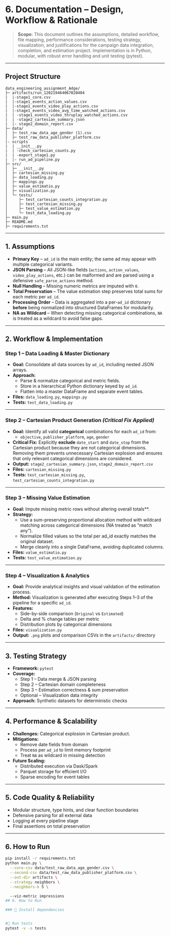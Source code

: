 # 6. Documentation – Design, Workflow & Rationale

> **Scope**: This document outlines the assumptions, detailed workflow, file mapping, performance considerations, testing strategy, visualization, and justifications for the campaign data integration, completion, and estimation project. Implementation is in Python, modular, with robust error handling and unit testing (pytest).

---

## Project Structure

```
data_engineering_assignment_Adge/
├─ artifacts/run_120219464067020404
|  |-stage1_core.csv
|  |-stage1_events_action_values.csv
|  |-stage1_events_video_play_actions.csv
|  |-stage1_events_video_avg_time_watched_actions.csv
|  | -stage1_events_video_thruplay_watched_actions.csv
|  | -stage2_cartesian_summary.json
|  |- stage2_domain_report.csv
├─ data/
│  ├─ test_raw_data_age_gender (1).csv
│  ├─ test_raw_data_publisher_platform.csv
|- scripts
|  | __init__.py
|  | -check_cartesian_counts.py
|  | -export_stage1.py
|  |- run_ad_pipeline.py
├─ src/
│  ├─ __init__.py
│  ├─ cartesian_missing.py
│  ├─ data_loading.py
│  ├─ mappings.py
│  ├─ value_estimatio.py   
│  ├─ visualization.py
│  └─ tests/
│     ├─ test_cartesian_counts_integration.py
│     ├─ test_cartesian_missing.py
│     ├─ test_value_estimation.py   
│     └─ test_data_loading.py
├─ main.py
├─ README.md
├─ requirements.txt
```
---

## 1. Assumptions

- **Primary Key** – `ad_id` is the main entity; the same ad may appear with multiple categorical variants.  
- **JSON Parsing** – All JSON-like fields (`actions`, `action_values`, `video_play_actions`, etc.) can be malformed and are parsed using a defensive `safe_parse_actions` method.  
- **Null Handling** – Missing numeric metrics are imputed with `0`.  
- **Total Preservation** – The value estimation step preserves total sums for each metric per `ad_id`.  
- **Processing Order** – Data is aggregated into a per-`ad_id` dictionary **before** being normalized into structured DataFrames for modularity.  
- **NA as Wildcard** – When detecting missing categorical combinations, `NA` is treated as a wildcard to avoid false gaps.

---

## 2. Workflow & Implementation

### **Step 1 – Data Loading & Master Dictionary**
- **Goal:** Consolidate all data sources by `ad_id`, including nested JSON arrays.  
- **Approach:**  
  - Parse & normalize categorical and metric fields.  
  - Store in a hierarchical Python dictionary keyed by `ad_id`.  
  - Flatten into a master DataFrame and separate event tables.  
- **Files:** `data_loading.py`, `mappings.py`  
- **Tests:** `test_data_loading.py`

---

### **Step 2 – Cartesian Product Generation** *(Critical Fix Applied)*
- **Goal:** Identify all valid **categorical** combinations for each `ad_id` from:
  - `objective`, `publisher_platform`, `age`, `gender`
- **Critical Fix:** Explicitly **exclude** `date_start` and `date_stop` from the Cartesian product because they are not categorical dimensions.  
  Removing them prevents unnecessary Cartesian explosion and ensures that only relevant categorical dimensions are considered.
- **Output:** `stage2_cartesian_summary.json`, `stage2_domain_report.csv`  
- **Files:** `cartesian_missing.py`  
- **Tests:** `test_cartesian_missing.py`, `test_cartesian_counts_integration.py`

---

### **Step 3 – Missing Value Estimation**
- **Goal:** Impute missing metric rows without altering overall totals**.  
- **Strategy:**  
  - Use a sum-preserving proportional allocation method with wildcard matching across categorical dimensions (NA treated as “match any”). 
  - Normalize filled values so the total per ad_id exactly matches the original dataset.  
  - Merge cleanly into a single DataFrame, avoiding duplicated columns.  
- **Files:** `value_estimatio.py`  
- **Tests:** `test_value_estimation.py`

---

### **Step 4 – Visualization & Analytics**
- **Goal:** Provide analytical insights and visual validation of the estimation process.  
- **Method:** Visualization is generated after executing Steps 1–3 of the pipeline for a specific `ad_id`.
- **Features:**  
  - Side-by-side comparison (`Original` vs `Estimated`)  
  - Delta and % change tables per metric  
  - Distribution plots by categorical dimensions  
- **Files:** `visualization.py`  
- **Output:** `.png` plots and comparison CSVs in the `artifacts/` directory

---

## 3. Testing Strategy

- **Framework:** `pytest`
- **Coverage:**  
  - Step 1 – Data merge & JSON parsing  
  - Step 2 – Cartesian domain completeness  
  - Step 3 – Estimation correctness & sum preservation  
  - Optional – Visualization data integrity  
- **Approach:** Synthetic datasets for deterministic checks

---

## 4. Performance & Scalability

- **Challenges:** Categorical explosion in Cartesian product.  
- **Mitigations:**  
  - Remove date fields from domain  
  - Process per `ad_id` to limit memory footprint  
  - Treat `NA` as wildcard in missing detection  
- **Future Scaling:**  
  - Distributed execution via Dask/Spark  
  - Parquet storage for efficient I/O  
  - Sparse encoding for event tables

---

## 5. Code Quality & Reliability

- Modular structure, type hints, and clear function boundaries  
- Defensive parsing for all external data  
- Logging at every pipeline stage  
- Final assertions on total preservation

---

## 6. How to Run

```bash
pip install -r requirements.txt
python main.py \
  --core-csv data/test_raw_data_age_gender.csv \
  --second-csv data/test_raw_data_publisher_platform.csv \
  --out-dir artifacts \
  --strategy neighbors \
  --neighbors-k 5 \

  --viz-metric impressions
## 6. How to Run

### 🔧 Install dependencies


#🧪 Run tests
pytest -v -s tests


